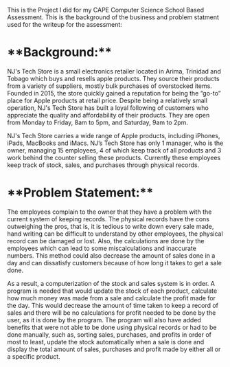 This is the Project I did for my CAPE Computer Science School Based Assessment.
This is the background of the business and problem statment used for the writeup for the assessment:


<h1>**Background:**</h1>

NJ's Tech Store is a small electronics retailer located in Arima, Trinidad and Tobago which buys and resells apple products. They source their products from a variety of suppliers, mostly bulk purchases of overstocked items. Founded in 2015, the store quickly gained a reputation for being the “go-to” place for Apple products at retail price. Despite being a relatively small operation, NJ's Tech Store has built a loyal following of customers who appreciate the quality and affordability of their products. They are open from Monday to Friday, 8am to 5pm, and Saturday, 9am to 2pm.

NJ's Tech Store carries a wide range of Apple products, including iPhones, iPads, MacBooks and iMacs. NJ’s Tech Store has only 1 manager, who is the owner, managing 15 employees, 4 of which keep track of all products and 3 work behind the counter selling these products. Currently these employees keep track of stock, sales, and purchases through physical records.


<h1>**Problem Statement:**</h1>

The employees complain to the owner that they have a problem with the current system of keeping records. The physical records have the cons outweighing the pros, that is, it is tedious to write down every sale made, hand writing can be difficult to understand by other employees, the physical record can be damaged or lost. Also, the calculations are done by the employees which can lead to some miscalculations and inaccurate numbers. This method could also decrease the amount of sales done in a day and can dissatisfy customers because of how long it takes to get a sale done.

As a result, a computerization of the stock and sales system is in order. A program is needed that would update the stock of each product, calculate how much money was made from a sale and calculate the profit made for the day. This would decrease the amount of time taken to keep a record of sales and there will be no calculations for profit needed to be done by the user, as it is done by the program. The program will also have added benefits that were not able to be done using physical records or had to be done manually, such as, sorting sales, purchases, and profits in order of most to least, update the stock automatically when a sale is done and display the total amount of sales, purchases and profit made by either all or a specific product.
